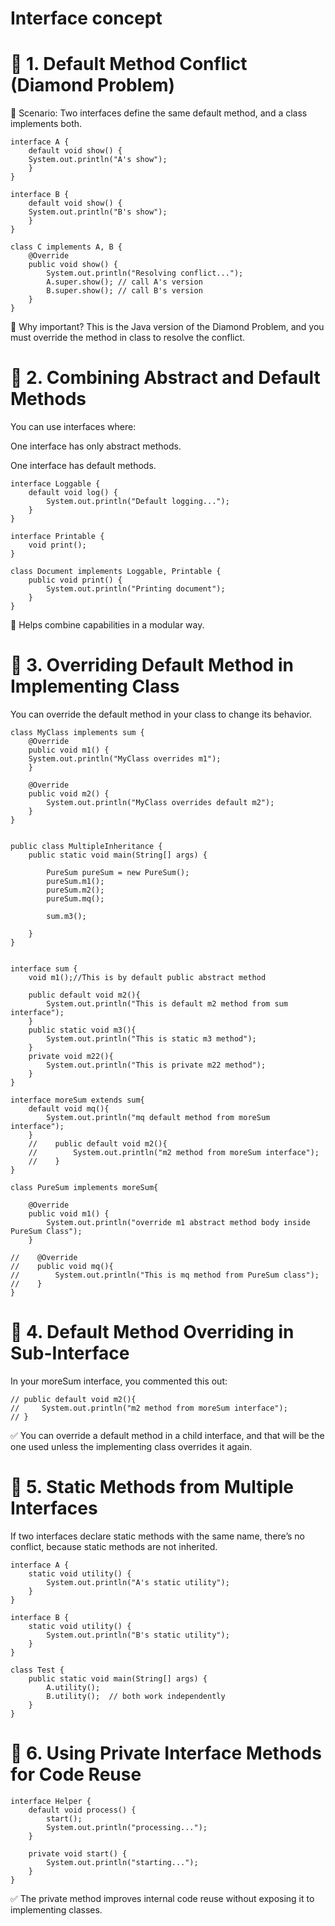 # Interface concept

# 🔹 1. Default Method Conflict (Diamond Problem)
🔸 Scenario:
Two interfaces define the same default method, and a class implements both.

    
    interface A {
        default void show() {
        System.out.println("A's show");
        }
    }
    
    interface B {
        default void show() {
        System.out.println("B's show");
        }
    }
    
    class C implements A, B {
        @Override
        public void show() {
            System.out.println("Resolving conflict...");
            A.super.show(); // call A's version
            B.super.show(); // call B's version
        }
    }
🧠 Why important?
This is the Java version of the Diamond Problem, and you must override the method in class to resolve the conflict.

# 🔹 2. Combining Abstract and Default Methods
You can use interfaces where:

One interface has only abstract methods.

One interface has default methods.
    
    interface Loggable {
        default void log() {
            System.out.println("Default logging...");
        }
    }
    
    interface Printable {
        void print();
    }
    
    class Document implements Loggable, Printable {
        public void print() {
            System.out.println("Printing document");
        }
    }
🧠 Helps combine capabilities in a modular way.

# 🔹 3. Overriding Default Method in Implementing Class
You can override the default method in your class to change its behavior.

    
    class MyClass implements sum {
        @Override
        public void m1() {
        System.out.println("MyClass overrides m1");
        }
        
        @Override
        public void m2() {
            System.out.println("MyClass overrides default m2");
        }
    }


    public class MultipleInheritance {
        public static void main(String[] args) {
    
            PureSum pureSum = new PureSum();
            pureSum.m1();
            pureSum.m2();
            pureSum.mq();
    
            sum.m3();
    
        }
    }
    
    
    interface sum {
        void m1();//This is by default public abstract method
        
        public default void m2(){
            System.out.println("This is default m2 method from sum interface");
        }
        public static void m3(){
            System.out.println("This is static m3 method");
        }
        private void m22(){
            System.out.println("This is private m22 method");
        }
    }
    
    interface moreSum extends sum{
        default void mq(){
            System.out.println("mq default method from moreSum interface");
        }
        //    public default void m2(){
        //        System.out.println("m2 method from moreSum interface");
        //    }
    }
    
    class PureSum implements moreSum{
    
        @Override
        public void m1() {
            System.out.println("override m1 abstract method body inside PureSum Class");
        }
    
    //    @Override
    //    public void mq(){
    //        System.out.println("This is mq method from PureSum class");
    //    }
    }
# 🔹 4. Default Method Overriding in Sub-Interface
In your moreSum interface, you commented this out:


    // public default void m2(){
    //     System.out.println("m2 method from moreSum interface");
    // }
✅ You can override a default method in a child interface, and that will be the one used unless the implementing class overrides it again.

# 🔹 5. Static Methods from Multiple Interfaces
If two interfaces declare static methods with the same name, there’s no conflict, because static methods are not inherited.
    
    interface A {
        static void utility() {
            System.out.println("A's static utility");
        }
    }
    
    interface B {
        static void utility() {
            System.out.println("B's static utility");
        }
    }
    
    class Test {
        public static void main(String[] args) {
            A.utility();
            B.utility();  // both work independently
        }
    }
# 🔹 6. Using Private Interface Methods for Code Reuse
    
    interface Helper {
        default void process() {
            start();
            System.out.println("processing...");
        }
    
        private void start() {
            System.out.println("starting...");
        }
    }
✅ The private method improves internal code reuse without exposing it to implementing classes.